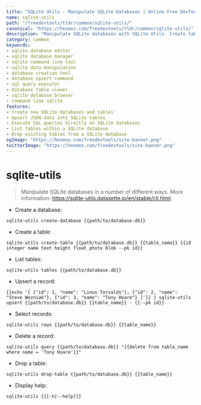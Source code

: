 ```yaml
---
title: "SQLite Utils - Manipulate SQLite Databases | Online Free DevTools by Hexmos"
name: sqlite-utils
path: "/freedevtools/tldr/common/sqlite-utils/"
canonical: "https://hexmos.com/freedevtools/tldr/common/sqlite-utils/"
description: "Manipulate SQLite databases with SQLite Utils. Create tables, insert data, query records and manage your database efficiently. Free online tool, no registration required."
category: common
keywords:
- sqlite database editor
- sqlite database manager
- sqlite command line tool
- sqlite data manipulation
- database creation tool
- database upsert command
- sql query executor
- database table viewer
- sqlite database browser
- command line sqlite
features:
- Create new SQLite databases and tables
- Upsert JSON data into SQLite tables
- Execute SQL queries directly on SQLite databases
- List tables within a SQLite database
- Drop existing tables from a SQLite database
ogImage: "https://hexmos.com/freedevtools/site-banner.png"
twitterImage: "https://hexmos.com/freedevtools/site-banner.png"
---
```


# sqlite-utils

> Manipulate SQLite databases in a number of different ways.
> More information: <https://sqlite-utils.datasette.io/en/stable/cli.html>.

- Create a database:

`sqlite-utils create-database {{path/to/database.db}}`

- Create a table:

`sqlite-utils create-table {{path/to/database.db}} {{table_name}} {{id integer name text height float photo blob --pk id}}`

- List tables:

`sqlite-utils tables {{path/to/database.db}}`

- Upsert a record:

`{{echo '[ {"id": 1, "name": "Linus Torvalds"}, {"id": 2, "name": "Steve Wozniak"}, {"id": 3, "name": "Tony Hoare"} ]'}} | sqlite-utils upsert {{path/to/database.db}} {{table_name}} - {{--pk id}}`

- Select records:

`sqlite-utils rows {{path/to/database.db}} {{table_name}}`

- Delete a record:

`sqlite-utils query {{path/to/database.db}} "{{delete from table_name where name = 'Tony Hoare'}}"`

- Drop a table:

`sqlite-utils drop-table {{path/to/database.db}} {{table_name}}`

- Display help:

`sqlite-utils {{[-h|--help]}}`
